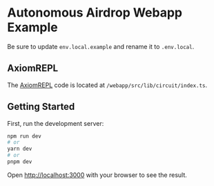 # Autonomous Airdrop Webapp Example

Be sure to update `env.local.example` and rename it to `.env.local`.

## AxiomREPL

The [AxiomREPL](https://repl.axiom.xyz/) code is located at `/webapp/src/lib/circuit/index.ts`.

## Getting Started

First, run the development server:

```bash
npm run dev
# or
yarn dev
# or
pnpm dev
```

Open [http://localhost:3000](http://localhost:3000) with your browser to see the result.
